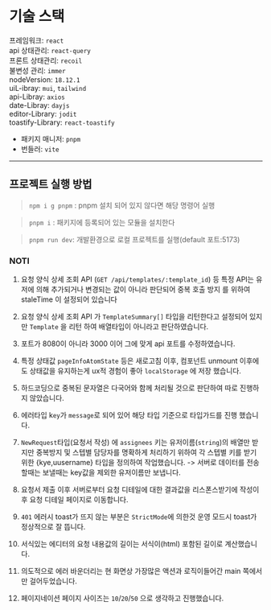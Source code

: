 # 기술 스택

프레임워크: `react`  
api 상태관리: `react-query`  
프론트 상태관리: `recoil`  
불변성 관리: `immer`  
nodeVersion: `18.12.1`  
uiL-ibray: `mui`, `tailwind`  
api-Libray: `axios`  
date-Libray: `dayjs`  
editor-Library: `jodit`  
toastify-Library: `react-toastify`

- 패키지 매니저: `pnpm`
- 번들러: `vite`

---

## 프로젝트 실행 방법

> `npm i g pnpm` : pnpm 설치 되어 있지 않다면 해당 명령어 실행

> `pnpm i` : 패키지에 등록되어 있는 모듈을 설치한다

> `pnpm run dev`: 개발환경으로 로컬 프로젝트를 실행(default 포트:5173)

### NOTI

1. 요청 양식 상세 조회 API (`GET /api/templates/:template_id`) 등 특정 API는 유저에 의해 추가되거나 변경되는 값이 아니라 판단되어 중복 호출 방지 를 위하여 staleTime 이 설정되어 있습니다

2. 요청 양식 상세 조회 API 가 `TemplateSummary[]` 타입을 리턴한다고 설정되어 있지만 `Template` 을 리턴 하여 배열타입이 아니라고 판단하였습니다.

3. 포트가 8080이 아니라 3000 이어 그에 맞게 api 포트를 수정하였습니다.

4. 특정 상태값 `pageInfoAtomState` 등은 새로고침 이후, 컴포넌트 unmount 이후에도 상태값을 유지하는게 ux적 경험이 좋아 `localStorage` 에 저장 했습니다.

5. 하드코딩으로 중복된 문자열은 다국어와 함께 처리될 것으로 판단하여 따로 진행하지 않았습니다.

6. 에러타입 k`ey`가 `message`로 되어 있어 해당 타입 기준으로 타입가드를 진행 했습니다.

7. `NewRequest`타입(요청서 작성) 에 `assignees` 키는 유저이름(`string`)의 배열만 받지만 중복방지 및 스텝별 담당자를 명확하게 처리하기 위하여 각 스텝별 키를 받기위한 {kye,uusername} 타입을 정의하여 작업했습니다.
   -> 서버로 데이터를 전송할때는 보낼때는 key값을 제외한 유저이름만 보냅니다.

8. 요청서 제출 이후 서버로부터 요청 디테일에 대한 결과값을 리스폰스받기에 작성이후 요청 디테일 페이지로 이동합니다.

9. `401` 에러시 toast가 뜨지 않는 부분은 `StrictMode`에 의한것 운영 모드시 toast가 정상적으로 잘 뜹니다.

10. 서식있는 에디터의 요청 내용값의 길이는 서식이(html) 포함된 길이로 계산했습니다.

11. 의도적으로 에러 바운더리는 현 화면상 가장많은 액션과 로직이들어간 main 쪽에서만 걸어두었습니다.

12. 페이지네이션 페이지 사이즈는 `10`/`20`/`50` 으로 생각하고 진행했습니다.
